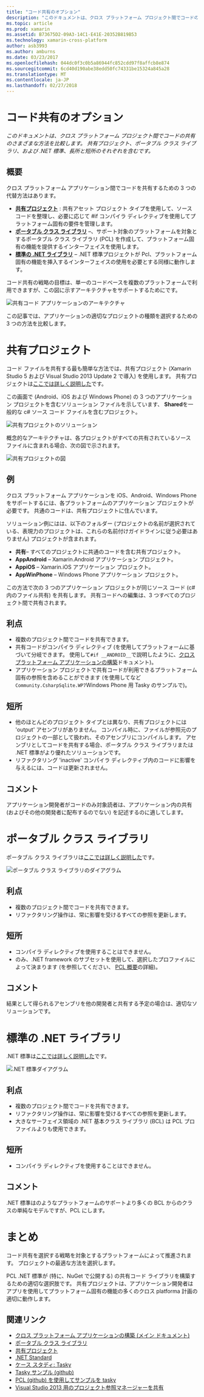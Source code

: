 ```yaml
---
title: "コード共有のオプション"
description: "このドキュメントは、クロス プラットフォーム プロジェクト間でコードの共有のさまざまな方法を比較します。 共有プロジェクト、ポータブル クラス ライブラリ、および .NET 標準、長所と短所のそれぞれを含むです。"
ms.topic: article
ms.prod: xamarin
ms.assetid: B73675D2-09A3-14C1-E41E-20352B819B53
ms.technology: xamarin-cross-platform
author: asb3993
ms.author: amburns
ms.date: 03/23/2017
ms.openlocfilehash: 044dc0f3c0b5a86944fc852cdd97f8affcb8e874
ms.sourcegitcommit: 6cd40d190abe38edd50fc74331be15324a845a28
ms.translationtype: MT
ms.contentlocale: ja-JP
ms.lasthandoff: 02/27/2018
---
```

# <a name="sharing-code-options"></a>コード共有のオプション

_このドキュメントは、クロス プラットフォーム プロジェクト間でコードの共有のさまざまな方法を比較します。 共有プロジェクト、ポータブル クラス ライブラリ、および .NET 標準、長所と短所のそれぞれを含むです。_

## <a name="overview"></a>概要

クロス プラットフォーム アプリケーション間でコードを共有するための 3 つの代替方法はあります。

-   [**共有プロジェクト**](#Shared_Projects) : 共有アセット プロジェクト タイプを使用して、ソース コードを整理し、必要に応じて #if コンパイラ ディレクティブを使用してプラットフォーム固有の要件を管理します。
-   [**ポータブル クラス ライブラリ**](#Portable_Class_Libraries) –、サポート対象のプラットフォームを対象とするポータブル クラス ライブラリ (PCL) を作成して、プラットフォーム固有の機能を提供するインターフェイスを使用します。
-   [**標準の .NET ライブラリ**](#Net_Standard) – .NET 標準プロジェクトが Pcl、プラットフォーム固有の機能を挿入するインターフェイスの使用を必要とする同様に動作します。

コード共有の戦略の目標は、単一のコードベースを複数のプラットフォームで利用できますが、この図に示すアーキテクチャをサポートするためにです。

 ![](code-sharing-images/conceptualarchitecture.png "共有コード アプリケーションのアーキテクチャ")

この記事では、アプリケーションの適切なプロジェクトの種類を選択するための 3 つの方法を比較します。

<a name="Shared_Projects" />

# <a name="shared-projects"></a>共有プロジェクト

コード ファイルを共有する最も簡単な方法では、共有プロジェクト (Xamarin Studio 5 および Visual Studio 2013 Update 2 で導入) を使用します。 共有プロジェクトは[ここでは詳しく説明した](~/cross-platform/app-fundamentals/shared-projects.md)です。

この画面で (Android、iOS および Windows Phone) の 3 つのアプリケーション プロジェクトを含むソリューション ファイルを示しています、 **Shared**を一般的な c# ソース コード ファイルを含むプロジェクト。

 ![](code-sharing-images/sharedsolution.png "共有プロジェクトのソリューション")

概念的なアーキテクチャは、各プロジェクトがすべての共有されているソース ファイルに含まれる場合、次の図で示されます。

 ![](code-sharing-images/sharedassetproject.png "共有プロジェクトの図")


## <a name="example"></a>例

クロス プラットフォーム アプリケーションを iOS、Android、Windows Phone をサポートするには、各プラットフォームのアプリケーション プロジェクトが必要です。 共通のコードは、共有プロジェクトに住んでいます。

ソリューション例にはは、以下のフォルダー (プロジェクトの名前が選択されている、表現力のプロジェクトは、これらの名前付けガイドラインに従う必要はありません) プロジェクトが含まれます。

-   **共有**– すべてのプロジェクトに共通のコードを含む共有プロジェクト。
-   **AppAndroid** – Xamarin.Android アプリケーション プロジェクト。
-   **AppiOS** – Xamarin.iOS アプリケーション プロジェクト。
-   **AppWinPhone** – Windows Phone アプリケーション プロジェクト。


この方法で次の 3 つのアプリケーション プロジェクトが同じソース コード (c# 内のファイル共有) を共有します。 共有コードへの編集は、3 つすべてのプロジェクト間で共有されます。


## <a name="benefits"></a>利点

-  複数のプロジェクト間でコードを共有できます。
-  共有コードがコンパイラ ディレクティブ (を使用してプラットフォームに基づいて分岐できます。 使用して`#if __ANDROID__`で説明したように、[クロス プラットフォーム アプリケーションの構築](~/cross-platform/app-fundamentals/building-cross-platform-applications/index.md)ドキュメント)。
-  アプリケーション プロジェクトで共有コードが利用できるプラットフォーム固有の参照を含めることができます (を使用してなど`Community.CsharpSqlite.WP7`Windows Phone 用 Tasky のサンプルで)。



## <a name="disadvantages"></a>短所

-  他のほとんどのプロジェクト タイプとは異なり、共有プロジェクトには 'output' アセンブリがありません。 コンパイル時に、ファイルが参照元のプロジェクトの一部として扱われ、そのアセンブリにコンパイルします。 アセンブリとしてコードを共有する場合、ポータブル クラス ライブラリまたは .NET 標準がより優れたソリューションです。
-  リファクタリング 'inactive' コンパイラ ディレクティブ内のコードに影響を与えるには、コードは更新されません。


 <a name="Shared_Remarks" />

## <a name="remarks"></a>コメント

アプリケーション開発者がコードのみ対象読者は、アプリケーション内の共有 (およびその他の開発者に配布するのでない) を記述するのに適してします。

 <a name="Portable_Class_Libraries" />


# <a name="portable-class-libraries"></a>ポータブル クラス ライブラリ


ポータブル クラス ライブラリは[ここでは詳しく説明した](~/cross-platform/app-fundamentals/pcl.md)です。

 ![](code-sharing-images/portableclasslibrary.png "ポータブル クラス ライブラリのダイアグラム")


## <a name="benefits"></a>利点

-  複数のプロジェクト間でコードを共有できます。
-  リファクタリング操作は、常に影響を受けるすべての参照を更新します。


## <a name="disadvantages"></a>短所

-  コンパイラ ディレクティブを使用することはできません。
-  のみ、.NET framework のサブセットを使用して、選択したプロファイルによって決まります (を参照してください、 [PCL 概要](~/cross-platform/app-fundamentals/pcl.md)の詳細)。


## <a name="remarks"></a>コメント

結果として得られるアセンブリを他の開発者と共有する予定の場合は、適切なソリューションです。



<a name="Net_Standard" />

# <a name="net-standard-libraries"></a>標準の .NET ライブラリ

.NET 標準は[ここでは詳しく説明した](~/cross-platform/app-fundamentals/net-standard.md)です。

![](code-sharing-images/netstandard.png ".NET 標準ダイアグラム")

## <a name="benefits"></a>利点

-  複数のプロジェクト間でコードを共有できます。
-  リファクタリング操作は、常に影響を受けるすべての参照を更新します。
-  大きなサーフェイス領域の .NET 基本クラス ライブラリ (BCL) は PCL プロファイルよりも使用できます。

## <a name="disadvantages"></a>短所

 -  コンパイラ ディレクティブを使用することはできません。

## <a name="remarks"></a>コメント

.NET 標準はのようなプラットフォームのサポートより多くの BCL からのクラスの単純なモデルですが、PCL にします。



# <a name="summary"></a>まとめ

コード共有を選択する戦略を対象とするプラットフォームによって推進されます。 プロジェクトの最適な方法を選択します。

PCL .NET 標準が (特に、NuGet で公開する) の共有コード ライブラリを構築するための適切な選択肢です。 共有プロジェクトは、アプリケーション開発者はアプリを使用してプラットフォーム固有の機能の多くのクロス platforma 計画の適切に動作します。


## <a name="related-links"></a>関連リンク

- [クロス プラットフォーム アプリケーションの構築 (メイン ドキュメント)](~/cross-platform/app-fundamentals/building-cross-platform-applications/index.md)
- [ポータブル クラス ライブラリ](~/cross-platform/app-fundamentals/pcl.md)
- [共有プロジェクト](~/cross-platform/app-fundamentals/shared-projects.md)
- [.NET Standard](~/cross-platform/app-fundamentals/net-standard.md)
- [ケース スタディ: Tasky](~/cross-platform/app-fundamentals/building-cross-platform-applications/case-study-tasky.md)
- [Tasky サンプル (github)](https://github.com/xamarin/mobile-samples/tree/master/Tasky)
- [PCL (github) を使用してサンプルを tasky](https://github.com/xamarin/mobile-samples/tree/master/TaskyPortable)
- [Visual Studio 2013 用のプロジェクト参照マネージャーを共有](http://visualstudiogallery.msdn.microsoft.com/315c13a7-2787-4f57-bdf7-adae6ed54450)
